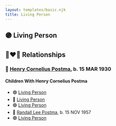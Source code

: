```yaml
---
layout: templates/basic.njk
title: Living Person
---
```

## 🟣 Living Person


## 👩‍❤️‍👨 Relationships

### 🔵 [Henry Cornelius Postma](/people/2/26394076), b. 15 MAR 1930

#### Children With Henry Cornelius Postma
* 🟣 [Living Person](/people/1/14860992)
* 🔵 [Living Person](/people/6/66166964)
* 🟣 [Living Person](/people/8/81016948)
* 🔵 [Randall Lee Postma](/people/2/27872968), b. 15 NOV 1957
* 🟣 [Living Person](/people/5/56080442)
